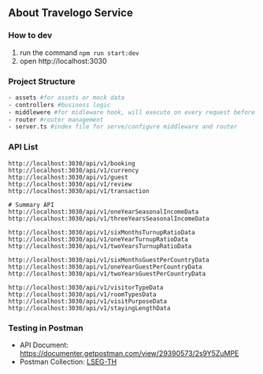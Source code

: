 ## About Travelogo Service

### How to dev

1. run the command `npm run start:dev`
2. open http://localhost:3030

### Project Structure

```bash
- assets #for assets or mock data
- controllers #business logic
- middlewere #for midleware hook, will execute on every request before go to router
- router #router management
- server.ts #index file for serve/configure middleware and router
```

### API List

```
http://localhost:3030/api/v1/booking
http://localhost:3030/api/v1/currency
http://localhost:3030/api/v1/guest
http://localhost:3030/api/v1/review
http://localhost:3030/api/v1/transaction

# Summary API
http://localhost:3030/api/v1/oneYearSeasonalIncomeData
http://localhost:3030/api/v1/threeYearsSeasonalIncomeData

http://localhost:3030/api/v1/sixMonthsTurnupRatioData
http://localhost:3030/api/v1/oneYearTurnupRatioData
http://localhost:3030/api/v1/twoYearsTurnupRatioData

http://localhost:3030/api/v1/sixMonthsGuestPerCountryData
http://localhost:3030/api/v1/oneYearGuestPerCountryData
http://localhost:3030/api/v1/twoYearsGuestPerCountryData

http://localhost:3030/api/v1/visitorTypeData
http://localhost:3030/api/v1/roomTypesData
http://localhost:3030/api/v1/visitPurposeData
http://localhost:3030/api/v1/stayingLengthData
```

### Testing in Postman

- API Document: https://documenter.getpostman.com/view/29390573/2s9Y5ZuMPE
- Postman Collection: [LSEG-TH](https://app.getpostman.com/join-team?invite_code=07ae5441f8a6b12e3c07289da80c3cc6)
